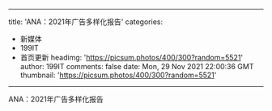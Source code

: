 
---
title: 'ANA：2021年广告多样化报告'
categories: 
 - 新媒体
 - 199IT
 - 首页更新
headimg: 'https://picsum.photos/400/300?random=5521'
author: 199IT
comments: false
date: Mon, 29 Nov 2021 22:00:36 GMT
thumbnail: 'https://picsum.photos/400/300?random=5521'
---

<div>   
ANA：2021年广告多样化报告  
</div>
            